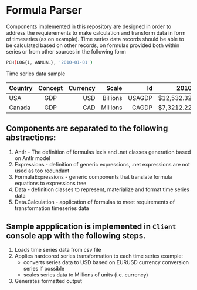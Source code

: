 # Formula Parser

Components implemented in this repository are designed in order to address the requierements to make calculation and transform data in form of timeseries (as on example). Time series data records should be able to be calculated based on other records, on formulas provided both within series or from other sources in the following form
  
```bash
PCH(LOG{1, ANNUAL}, '2010-01-01')
```

Time series data sample

| Country       | Concept       | Currency  | Scale        | Id     | 2010       | 2011       | 2012       |
| ------------- |:-------------:| ---------:|-------------:|-------:|-----------:|-----------:|-----------:|
| USA           | GDP           | USD       | Billions     | USAGDP | $12,532.32 | $12,567.45 | $13,325.53 |
| Canada        | GDP           | CAD       | Millions     | CAGDP  | $7,3212.22 | $7,589.55  | $8,021.31  |


## Components are separated to the following abstractions: 
  1. Antlr - The definition of formulas lexis and .net classes generation based on Antlr model
  2. Expressions - definition of generic expressions, .net expressions are not used as too redundant
  3. FormulaExpressions - generic components that translate formula equations to expressions tree
  4. Data - definition classes to represent, materialize and format time series data
  5. Data.Calculation - application of formulas to meet requirements of transformation timeseries data

## Sample appplication is implemented in `Client` console app with the following steps. 
  1. Loads time series data from csv file
  2. Applies hardcored series transformation to each time series example:
		- converts series data to USD based on EURUSD currency conversion series if possible
		- scales series data to Millions of units (i.e. currency)
  3. Generates formatted output